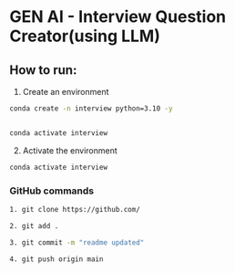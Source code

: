 # GEN AI - Interview Question Creator(using LLM)



## How to run:

1. Create an environment

```bash
conda create -n interview python=3.10 -y


conda activate interview

```

2. Activate the environment

```bash
conda activate interview
```



### GitHub commands

```bash
1. git clone https://github.com/

2. git add .

3. git commit -m "readme updated"

4. git push origin main

```